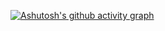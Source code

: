    
   [![Ashutosh's github activity graph](https://github-readme-activity-graph.cyclic.app/graph?username=jinwoo6531&bg_color=ffcfe9&color=9e4c98&line=9e4c98&point=403d3d&area=true&hide_border=true)](https://github.com/ashutosh00710/github-readme-activity-graph)
